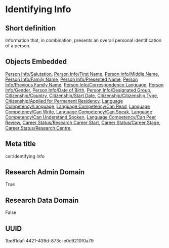 # Identifying Info
## Short definition
Information that, in combination, presents an overall personal identification of a person.
## Objects Embedded
[Person Info/Salutation](https://github.com/EuroCRIS/CASRAI-Dictionairies/blob/main/Object-Fields/Person%20Info/Salutation.md), [Person Info/First Name](https://github.com/EuroCRIS/CASRAI-Dictionairies/blob/main/Object-Fields/Person%20Info/First%20Name.md), [Person Info/Middle Name](https://github.com/EuroCRIS/CASRAI-Dictionairies/blob/main/Object-Fields/Person%20Info/Middle%20Name.md), [Person Info/Family Name](https://github.com/EuroCRIS/CASRAI-Dictionairies/blob/main/Object-Fields/Person%20Info/Family%20Name.md), [Person Info/Presented Name](https://github.com/EuroCRIS/CASRAI-Dictionairies/blob/main/Object-Fields/Person%20Info/Presented%20Name.md), [Person Info/Previous Family Name](https://github.com/EuroCRIS/CASRAI-Dictionairies/blob/main/Object-Fields/Person%20Info/Previous%20Family%20Name.md), [Person Info/Correspondence Language](https://github.com/EuroCRIS/CASRAI-Dictionairies/blob/main/Object-Fields/Person%20Info/Correspondence%20Language.md), [Person Info/Gender](https://github.com/EuroCRIS/CASRAI-Dictionairies/blob/main/Object-Fields/Person%20Info/Gender.md), [Person Info/Date of Birth](https://github.com/EuroCRIS/CASRAI-Dictionairies/blob/main/Object-Fields/Person%20Info/Date%20of%20Birth.md), [Person Info/Designated Group](https://github.com/EuroCRIS/CASRAI-Dictionairies/blob/main/Object-Fields/Person%20Info/Designated%20Group.md), [Citizenship/Country](https://github.com/EuroCRIS/CASRAI-Dictionairies/blob/main/Object-Fields/Citizenship/Country.md), [Citizenship/Start Date](https://github.com/EuroCRIS/CASRAI-Dictionairies/blob/main/Object-Fields/Citizenship/Start%20Date.md), [Citizenship/Citizenship Type](https://github.com/EuroCRIS/CASRAI-Dictionairies/blob/main/Object-Fields/Citizenship/Citizenship%20Type.md), [Citizenship/Applied for Permanent Residency](https://github.com/EuroCRIS/CASRAI-Dictionairies/blob/main/Object-Fields/Citizenship/Applied%20for%20Permanent%20Residency.md), [Language Competency/Language](https://github.com/EuroCRIS/CASRAI-Dictionairies/blob/main/Object-Fields/Language%20Competency/Language.md), [Language Competency/Can Read](https://github.com/EuroCRIS/CASRAI-Dictionairies/blob/main/Object-Fields/Language%20Competency/Can%20Read.md), [Language Competency/Can Write](https://github.com/EuroCRIS/CASRAI-Dictionairies/blob/main/Object-Fields/Language%20Competency/Can%20Write.md), [Language Competency/Can Speak](https://github.com/EuroCRIS/CASRAI-Dictionairies/blob/main/Object-Fields/Language%20Competency/Can%20Speak.md), [Language Competency/Can Understand Spoken](https://github.com/EuroCRIS/CASRAI-Dictionairies/blob/main/Object-Fields/Language%20Competency/Can%20Understand%20Spoken.md), [Language Competency/Can Peer Review](https://github.com/EuroCRIS/CASRAI-Dictionairies/blob/main/Object-Fields/Language%20Competency/Can%20Peer%20Review.md), [Career Status/Research Career Start](https://github.com/EuroCRIS/CASRAI-Dictionairies/blob/main/Object-Fields/Career%20Status/Research%20Career%20Start.md), [Career Status/Career Stage](https://github.com/EuroCRIS/CASRAI-Dictionairies/blob/main/Object-Fields/Career%20Status/Career%20Stage.md), [Career Status/Research Centre](https://github.com/EuroCRIS/CASRAI-Dictionairies/blob/main/Object-Fields/Career%20Status/Research%20Centre.md), 
## Meta title
csr:Identifying Info
## Research Admin Domain
True
## Research Data Domain
False
## UUID
1be81daf-4421-439d-873c-e0c9210f0a79
